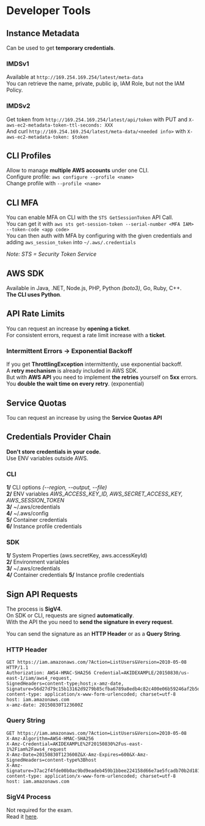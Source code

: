 # Developer Tools

## Instance Metadata

Can be used to get **temporary credentials**.  

### IMDSv1

Available at `http://169.254.169.254/latest/meta-data`  
You can retrieve the name, private, public ip, IAM Role, but not the IAM Policy.

### IMDSv2

Get token from `http://169.254.169.254/latest/api/token` with PUT and `X-aws-ec2-metadata-token-ttl-seconds: XXX`  
And curl `http://169.254.169.254/latest/meta-data/<needed info>` with `X-aws-ec2-metadata-token: $token`

## CLI Profiles

Allow to manage **multiple AWS accounts** under one CLI.  
Configure profile: `aws configure --profile <name>`  
Change profile with `--profile <name>`

## CLI MFA

You can enable MFA on CLI with the `STS GetSessionToken` API Call.  
You can get it with `aws sts get-session-token --serial-number <MFA IAM> --token-code <app code>`  
You can then auth with MFA by configuring with the given credentials and adding `aws_session_token` into `~/.aws/.credentials`  

*Note: STS = Security Token Service*

## AWS SDK

Available in Java, .NET, Node.js, PHP, Python *(boto3)*, Go, Ruby, C++.  
**The CLI uses Python**.

## API Rate Limits

You can request an increase by **opening a ticket**.  
For consistent errors, request a rate limit increase with a **ticket**.

### Intermittent Errors -> Exponential Backoff

If you get **ThrottlingException** intermittently, use exponential backoff.  
A **retry mechanism** is already included in AWS SDK.  
But with **AWS API** you need to implement **the retries** yourself on **5xx** errors.  
You **double the wait time on every retry**. (exponential)

## Service Quotas

Tou can request an increase by using the **Service Quotas API**

## Credentials Provider Chain

**Don't store credentials in your code.**  
Use ENV variables outside AWS.

### CLI

**1/** CLI options *(--region, --output, --file)*  
**2/** ENV variables *AWS_ACCESS_KEY_ID, AWS_SECRET_ACCESS_KEY, AWS_SESSION_TOKEN*  
**3/** ~/.aws/credentials  
**4/** ~/.aws/config  
**5/** Container credentials  
**6/** Instance profile credentials

### SDK

**1/** System Properties (aws.secretKey, aws.accessKeyId)  
**2/** Environment variables  
**3/** ~/.aws/credentials  
**4/** Container credentials
**5/** Instance profile credentials

## Sign API Requests

The process is **SigV4**.  
On SDK or CLI, requests are signed **automatically**.  
With the API the you need to **send the signature in every request**.

You can send the signature as an **HTTP Header** or as a **Query String**.

### HTTP Header

```
GET https://iam.amazonaws.com/?Action=ListUsers&Version=2010-05-08 HTTP/1.1
Authorization: AWS4-HMAC-SHA256 Credential=AKIDEXAMPLE/20150830/us-east-1/iam/aws4_request,
SignedHeaders=content-type;host;x-amz-date,
Signature=56d27d79c15b13162d9279b85cfba6789a8edb4c82c400e06b59246af2b5d7
content-type: application/x-www-form-urlencoded; charset=utf-8
host: iam.amazonaws.com
x-amz-date: 20150830T123600Z
```

### Query String

```
GET https://iam.amazonaws.com/?Action=ListUsers&Version=2010-05-08
X-Amz-Algorithm=AWS4-HMAC-SHA256
X-Amz-Credential=AKIDEXAMPLE%2F20150830%2Fus-east-1%2Fiam%2Faws4_request
X-Amz-Date=20150830T123600Z&X-Amz-Expires=600&X-Amz-SignedHeaders=content-type%3Bhost
X-Amz-Signature=37ac2f4fde00b0ac9bd9eadeb459b1bbee224158d66e7ae5fcadb70b2d181d02
content-type: application/x-www-form-urlencoded; charset=utf-8
host: iam.amazonaws.com
```

### SigV4 Process  

Not required for the exam.  
Read it [here](https://towardsaws.com/aws-sigv4-in-3-mins-c324d20f19cf).
